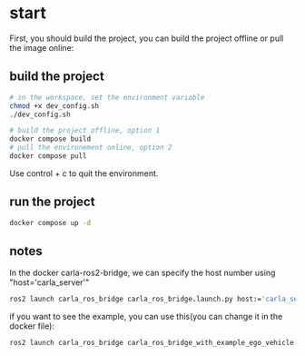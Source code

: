 # start

First, you should build the project, you can build the project offline or pull the image online:

## build the project

```bash
# in the workspace, set the environment variable
chmod +x dev_config.sh
./dev_config.sh

# build the project offline, option 1
docker compose build
# pull the environement online, option 2
docker compose pull
```

Use control + c to quit the environment.

## run the project

```bash
docker compose up -d
```

## notes

In the docker carla-ros2-bridge, we can specify the host number using "host='carla_server'"

```bash
ros2 launch carla_ros_bridge carla_ros_bridge.launch.py host:='carla_server'
```

if you want to see the example, you can use this(you can change it in the docker file):

```bash
ros2 launch carla_ros_bridge carla_ros_bridge_with_example_ego_vehicle.launch.py host:='carla_server'
```
